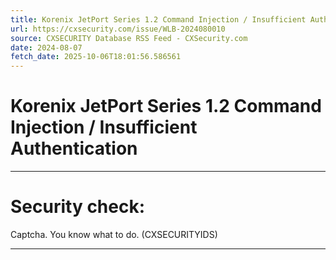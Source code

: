 ```yaml
---
title: Korenix JetPort Series 1.2 Command Injection / Insufficient Authentication
url: https://cxsecurity.com/issue/WLB-2024080010
source: CXSECURITY Database RSS Feed - CXSecurity.com
date: 2024-08-07
fetch_date: 2025-10-06T18:01:56.586561
---
```


# Korenix JetPort Series 1.2 Command Injection / Insufficient Authentication

---

# Security check:

Captcha. You know what to do. (CXSECURITYIDS)

---